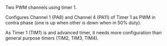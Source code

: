 Two PWM channels using timer 1.

Configures Channel 1 (PA8) and Channel 4 (PA11) of Timer 1 as PWM in contra phase (one is up when other is down when in 50% duty).

As Timer 1 (TIM1) is and advanced timer, it needs more configuration than general purpose timers (TIM2, TIM3, TIM4).